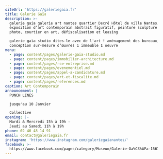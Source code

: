 ```yaml
---
siteUrl: 'https://galeriegaia.fr'
title: Galerie Gaïa
description: >-
  galerie gaia galerie art nantes quartier Decré Hôtel de ville Nantes,
  exposition d’art contemporain abstrait figuratif, peinture sculpture estampe
  photo, courtier en art, défiscalisation et leasing

  galerie gaïa studio dites-le avec de l'art ! aménagement des bureaux,
  conception sur-mesure d’œuvres 1 immeuble 1 oeuvre 
menu:
  - page: content/pages/galerie-gaia-studio.md
  - page: content/pages/immobilier-architecture.md
  - page: content/pages/rse-entreprise.md
  - page: content/pages/evenementiel.md
  - page: content/pages/appel-a-candidature.md
  - page: content/pages/art-et-fiscalite.md
  - page: content/pages/references.md
caption: Art Contemporain
announcement: |
  PUNCH LINES

  jusqu'au 10 Janvier

  Collective
opening: |-
  Mardi & Mercredi 15h à 19h -
  Jeudi au Samedi 11h à 19h
phone: 02 40 48 14 91
email: contact@galeriegaia.fr
instagram: 'https://www.instagram.com/galeriegaianantes/'
facebook: >-
  https://www.facebook.com/pages/category/Museum/Galerie-Ga%C3%AFa-1567216053496092/
---
```


